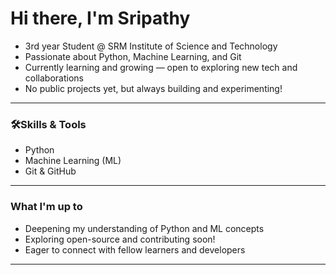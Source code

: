 # Hi there, I'm Sripathy 

- 3rd year Student @ SRM Institute of Science and Technology  
- Passionate about Python, Machine Learning, and Git  
- Currently learning and growing — open to exploring new tech and collaborations  
- No public projects yet, but always building and experimenting!

---

### 🛠Skills & Tools
- Python
- Machine Learning (ML)
- Git & GitHub

---

###  What I'm up to
- Deepening my understanding of Python and ML concepts
- Exploring open-source and contributing soon!
- Eager to connect with fellow learners and developers

---

